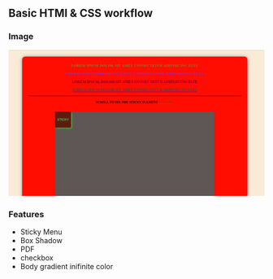 ## Basic HTMl & CSS workflow

### Image
![Image](image.png)

### Features

* Sticky Menu
* Box Shadow
* PDF
* checkbox
* Body gradient inifinite color

